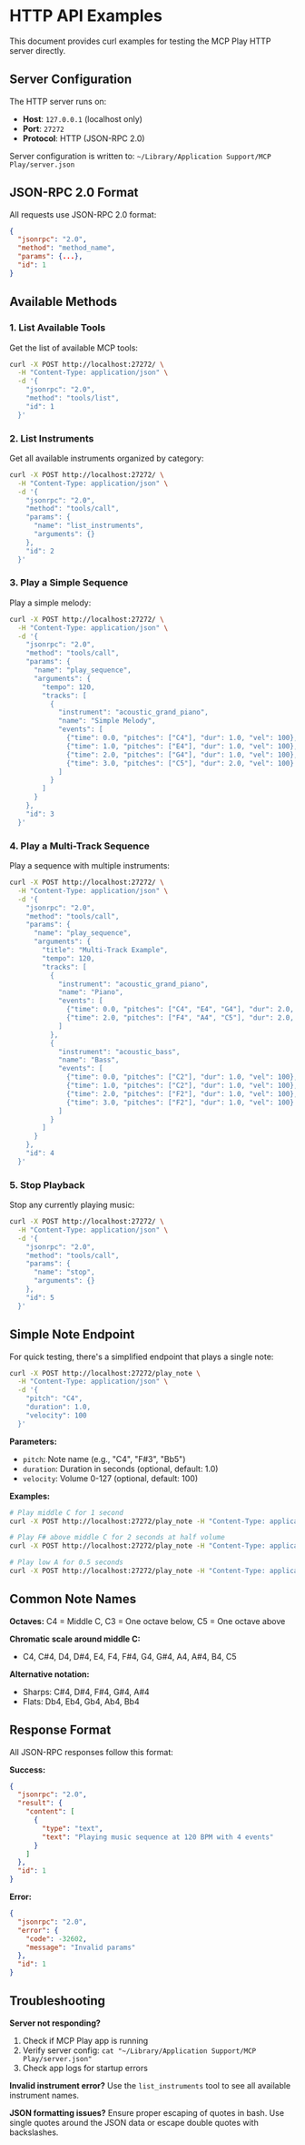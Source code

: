 # HTTP API Examples

This document provides curl examples for testing the MCP Play HTTP server directly.

## Server Configuration

The HTTP server runs on:
- **Host**: `127.0.0.1` (localhost only)
- **Port**: `27272`
- **Protocol**: HTTP (JSON-RPC 2.0)

Server configuration is written to: `~/Library/Application Support/MCP Play/server.json`

## JSON-RPC 2.0 Format

All requests use JSON-RPC 2.0 format:
```json
{
  "jsonrpc": "2.0",
  "method": "method_name",
  "params": {...},
  "id": 1
}
```

## Available Methods

### 1. List Available Tools

Get the list of available MCP tools:

```bash
curl -X POST http://localhost:27272/ \
  -H "Content-Type: application/json" \
  -d '{
    "jsonrpc": "2.0",
    "method": "tools/list",
    "id": 1
  }'
```

### 2. List Instruments

Get all available instruments organized by category:

```bash
curl -X POST http://localhost:27272/ \
  -H "Content-Type: application/json" \
  -d '{
    "jsonrpc": "2.0",
    "method": "tools/call",
    "params": {
      "name": "list_instruments",
      "arguments": {}
    },
    "id": 2
  }'
```

### 3. Play a Simple Sequence

Play a simple melody:

```bash
curl -X POST http://localhost:27272/ \
  -H "Content-Type: application/json" \
  -d '{
    "jsonrpc": "2.0",
    "method": "tools/call",
    "params": {
      "name": "play_sequence",
      "arguments": {
        "tempo": 120,
        "tracks": [
          {
            "instrument": "acoustic_grand_piano",
            "name": "Simple Melody",
            "events": [
              {"time": 0.0, "pitches": ["C4"], "dur": 1.0, "vel": 100},
              {"time": 1.0, "pitches": ["E4"], "dur": 1.0, "vel": 100},
              {"time": 2.0, "pitches": ["G4"], "dur": 1.0, "vel": 100},
              {"time": 3.0, "pitches": ["C5"], "dur": 2.0, "vel": 100}
            ]
          }
        ]
      }
    },
    "id": 3
  }'
```

### 4. Play a Multi-Track Sequence

Play a sequence with multiple instruments:

```bash
curl -X POST http://localhost:27272/ \
  -H "Content-Type: application/json" \
  -d '{
    "jsonrpc": "2.0",
    "method": "tools/call",
    "params": {
      "name": "play_sequence",
      "arguments": {
        "title": "Multi-Track Example",
        "tempo": 120,
        "tracks": [
          {
            "instrument": "acoustic_grand_piano",
            "name": "Piano",
            "events": [
              {"time": 0.0, "pitches": ["C4", "E4", "G4"], "dur": 2.0, "vel": 80},
              {"time": 2.0, "pitches": ["F4", "A4", "C5"], "dur": 2.0, "vel": 80}
            ]
          },
          {
            "instrument": "acoustic_bass",
            "name": "Bass",
            "events": [
              {"time": 0.0, "pitches": ["C2"], "dur": 1.0, "vel": 100},
              {"time": 1.0, "pitches": ["C2"], "dur": 1.0, "vel": 100},
              {"time": 2.0, "pitches": ["F2"], "dur": 1.0, "vel": 100},
              {"time": 3.0, "pitches": ["F2"], "dur": 1.0, "vel": 100}
            ]
          }
        ]
      }
    },
    "id": 4
  }'
```

### 5. Stop Playback

Stop any currently playing music:

```bash
curl -X POST http://localhost:27272/ \
  -H "Content-Type: application/json" \
  -d '{
    "jsonrpc": "2.0",
    "method": "tools/call",
    "params": {
      "name": "stop",
      "arguments": {}
    },
    "id": 5
  }'
```

## Simple Note Endpoint

For quick testing, there's a simplified endpoint that plays a single note:

```bash
curl -X POST http://localhost:27272/play_note \
  -H "Content-Type: application/json" \
  -d '{
    "pitch": "C4",
    "duration": 1.0,
    "velocity": 100
  }'
```

**Parameters:**
- `pitch`: Note name (e.g., "C4", "F#3", "Bb5")
- `duration`: Duration in seconds (optional, default: 1.0)
- `velocity`: Volume 0-127 (optional, default: 100)

**Examples:**
```bash
# Play middle C for 1 second
curl -X POST http://localhost:27272/play_note -H "Content-Type: application/json" -d '{"pitch":"C4"}'

# Play F# above middle C for 2 seconds at half volume
curl -X POST http://localhost:27272/play_note -H "Content-Type: application/json" -d '{"pitch":"F#4","duration":2.0,"velocity":64}'

# Play low A for 0.5 seconds
curl -X POST http://localhost:27272/play_note -H "Content-Type: application/json" -d '{"pitch":"A2","duration":0.5}'
```

## Common Note Names

**Octaves:** C4 = Middle C, C3 = One octave below, C5 = One octave above

**Chromatic scale around middle C:**
- C4, C#4, D4, D#4, E4, F4, F#4, G4, G#4, A4, A#4, B4, C5

**Alternative notation:**
- Sharps: C#4, D#4, F#4, G#4, A#4
- Flats: Db4, Eb4, Gb4, Ab4, Bb4

## Response Format

All JSON-RPC responses follow this format:

**Success:**
```json
{
  "jsonrpc": "2.0",
  "result": {
    "content": [
      {
        "type": "text",
        "text": "Playing music sequence at 120 BPM with 4 events"
      }
    ]
  },
  "id": 1
}
```

**Error:**
```json
{
  "jsonrpc": "2.0",
  "error": {
    "code": -32602,
    "message": "Invalid params"
  },
  "id": 1
}
```

## Troubleshooting

**Server not responding?**
1. Check if MCP Play app is running
2. Verify server config: `cat "~/Library/Application Support/MCP Play/server.json"`
3. Check app logs for startup errors

**Invalid instrument error?**
Use the `list_instruments` tool to see all available instrument names.

**JSON formatting issues?**
Ensure proper escaping of quotes in bash. Use single quotes around the JSON data or escape double quotes with backslashes.